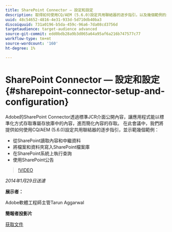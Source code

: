 ```yaml
---
title: SharePoint Connector — 設定和設定
description: 取得如何使用CQ/AEM (5.6.0)設定共用聯結器的逐步指引，以及幾個範例的示範。 Adobe的SharePoint Connector透過標準JCR介面公開內容，讓應用程式能以標準化方式存取專屬存放庫中的內容，進而簡化內容的存取。
uuid: 48c54652-4816-4e31-933d-5d710db40ba3
discoiquuid: 731a0196-b5da-459c-96a6-7da08cd3756d
targetaudience: target-audience advanced
source-git-commit: edd0bdb28a9b3d065a64a95af6a216b747577c77
workflow-type: tm+mt
source-wordcount: '160'
ht-degree: 1%

---
```


# SharePoint Connector — 設定和設定{#sharepoint-connector-setup-and-configuration}

Adobe的SharePoint Connector透過標準JCR介面公開內容，讓應用程式能以標準化方式存取專屬存放庫中的內容，進而簡化內容的存取。 在此會議中，我們將提供如何使用CQ/AEM (5.6.0)設定共用聯結器的逐步指引，並示範幾個範例：

* 從SharePoint讀取內容和中繼資料
* 將檔案和資料夾寫入SharePoint檔案庫
* 在SharePoint系統上執行查詢
* 使用SharePoint公告

>[!VIDEO](https://video.tv.adobe.com/v/19525/?quality=9)

*2014年1月29日送達*

**展示者：**

Adobe軟體工程師主管Tarun Aggarwal

**簡報者投影片**

[获取文件](assets/cq-gems-sharepoint-connector.pdf)
<!--
[Get back to the Overview](https://helpx.adobe.com/experience-manager/kt/eseminars/gems/aem-index.html)
-->

